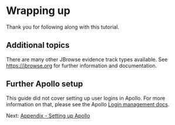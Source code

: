 # Wrapping up

Thank you for following along with this tutorial.

## Additional topics

There are many other JBrowse evidence track types available. See
<https://jbrowse.org> for further information and documentation.

## Further Apollo setup

This guide did not cover setting up user logins in Apollo. For more information
on that, please see the Apollo
[Login management docs](https://apollo.jbrowse.org/docs/getting-started/deployment/login-management).

Next: [Appendix - Setting up Apollo](08-appendix-setting-up-apollo.md)
